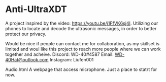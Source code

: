 # Anti-UltraXDT
A project inspired by the video: https://youtu.be/j1FfVK6sj4I. Utilizing our phones to locate and decode the ultrasonic messages, in order to better protect our privacy.

Would be nice if people can contact me for collaboration, as my skillset is limited and woul like this project to reach more people where we can work together and acheive.
Discord: WD-40#4587
Email: WD-40Hat@outlook.com
Instagram: Liufen001

Audio.html A webpage that access microphone. Just a place to statrt for now.
